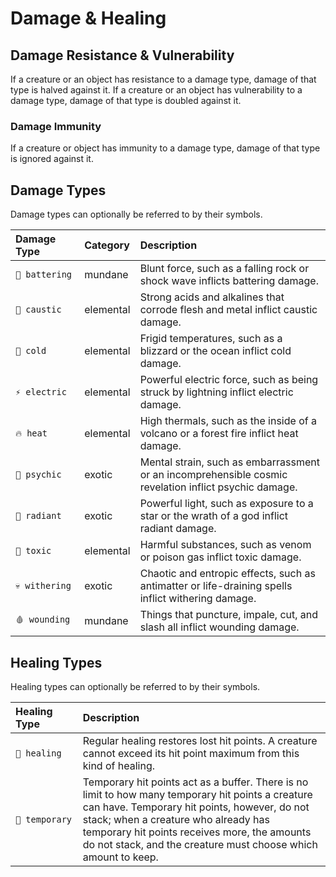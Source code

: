 # Damage & Healing

## Damage Resistance & Vulnerability

If a creature or an object has resistance to a damage type, damage of that type is halved against it. If a creature or an object has vulnerability to a damage type, damage of that type is doubled against it.

### Damage Immunity

If a creature or object has immunity to a damage type, damage of that type is ignored against it.

## Damage Types

Damage types can optionally be referred to by their symbols.

| Damage Type | Category | Description |
| :--- | :--- | :--- |
| `💢 battering` | mundane | Blunt force, such as a falling rock or shock wave inflicts battering damage. |
| `🧪 caustic` | elemental | Strong acids and alkalines that corrode flesh and metal inflict caustic damage. |
| `🧊 cold` | elemental | Frigid temperatures, such as a blizzard or the ocean inflict cold damage. |
| `⚡ electric` | elemental | Powerful electric force, such as being struck by lightning inflict electric damage. |
| `🔥 heat` | elemental | High thermals, such as the inside of a volcano or a forest fire inflict heat damage. |
| `🧠 psychic` | exotic | Mental strain, such as embarrassment or an incomprehensible cosmic revelation inflict psychic damage. |
| `🌟 radiant` | exotic | Powerful light, such as exposure to a star or the wrath of a god inflict radiant damage. |
| `🦠 toxic` | elemental | Harmful substances, such as venom or poison gas inflict toxic damage. |
| `💀 withering` | exotic | Chaotic and entropic effects, such as antimatter or life-draining spells inflict withering damage. |
| `🩸 wounding` | mundane | Things that puncture, impale, cut, and slash all inflict wounding damage. |

## Healing Types

Healing types can optionally be referred to by their symbols.

| Healing Type | Description |
| :--- | :--- |
| `💖 healing` | Regular healing restores lost hit points. A creature cannot exceed its hit point maximum from this kind of healing. |
| `💛 temporary` | Temporary hit points act as a buffer. There is no limit to how many temporary hit points a creature can have. Temporary hit points, however, do not stack; when a creature who already has temporary hit points receives more, the amounts do not stack, and the creature must choose which amount to keep. |


